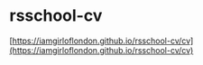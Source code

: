 # rsschool-cv

[https://iamgirloflondon.github.io/rsschool-cv/cv](https://iamgirloflondon.github.io/rsschool-cv/cv)
